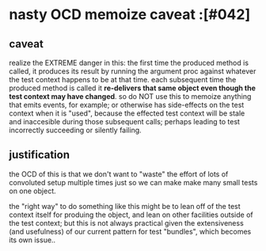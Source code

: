 # nasty OCD memoize caveat :[#042]

## caveat

realize the EXTREME danger in this: the first time the produced method
is called, it produces its result by running the argument proc against
whatever the test context happens to be at that time. each subsequent
time the produced method is called it **re-delivers that same object
even though the test context may have changed**. so do NOT use this
to memoize anything that emits events, for example; or otherwise has
side-effects on the test context when it is "used", because the effected
test context will be stale and inaccesible during those subsequent calls;
perhaps leading to test incorrectly succeeding or silently failing.




## justification

the OCD of this is that we don't want to "waste" the effort of lots of
convoluted setup multiple times just so we can make make many small tests
on one object.

the "right way" to do something like this might be to lean off of the
test context itself for produing the object, and lean on other
facilities outside of the test context; but this is not always practical
given the extensiveness (and usefulness) of our current pattern for test
"bundles", which becomes its own issue..
